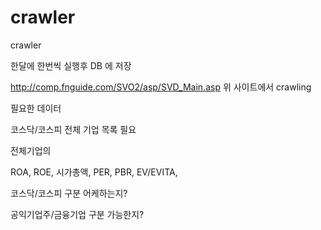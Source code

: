 # crawler
crawler

한달에 한번씩 실행후 DB 에 저장

http://comp.fnguide.com/SVO2/asp/SVD_Main.asp
위 사이트에서 crawling

필요한 데이터

코스닥/코스피 전체 기업 목록 필요

전체기업의 

ROA, ROE, 시가총액, PER, PBR, EV/EVITA, 

코스닥/코스피 구분 어케하는지?

공익기업주/금융기업 구분 가능한지?
